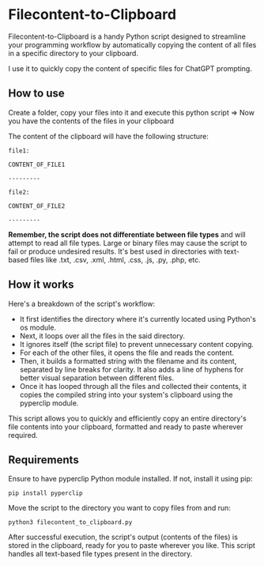 # Filecontent-to-Clipboard
Filecontent-to-Clipboard is a handy Python script designed to streamline your programming workflow by automatically copying the content of all files in a specific directory to your clipboard.

I use it to quickly copy the content of specific files for ChatGPT prompting.

## How to use
Create a folder, copy your files into it and execute this python script => Now you have the contents of the files in your clipboard

The content of the clipboard will have the following structure:

```
file1:

CONTENT_OF_FILE1

---------

file2:

CONTENT_OF_FILE2

---------
```

**Remember, the script does not differentiate between file types** and will attempt to read all file types. Large or binary files may cause the script to fail or produce undesired results. It's best used in directories with text-based files like .txt, .csv, .xml, .html, .css, .js, .py, .php, etc.

## How it works

Here's a breakdown of the script's workflow:

* It first identifies the directory where it's currently located using Python's os module.
* Next, it loops over all the files in the said directory.
* It ignores itself (the script file) to prevent unnecessary content copying.
* For each of the other files, it opens the file and reads the content.
* Then, it builds a formatted string with the filename and its content, separated by line breaks for clarity. It also adds a line of hyphens for better visual separation between different files.
* Once it has looped through all the files and collected their contents, it copies the compiled string into your system's clipboard using the pyperclip module.

This script allows you to quickly and efficiently copy an entire directory's file contents into your clipboard, formatted and ready to paste wherever required.

## Requirements

Ensure to have pyperclip Python module installed. If not, install it using pip:

```pip install pyperclip```

Move the script to the directory you want to copy files from and run:

```python3 filecontent_to_clipboard.py```

After successful execution, the script's output (contents of the files) is stored in the clipboard, ready for you to paste wherever you like. This script handles all text-based file types present in the directory.
